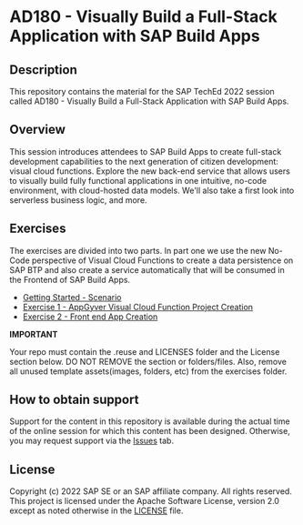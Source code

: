 # AD180 - Visually Build a Full-Stack Application with SAP Build Apps

## Description

This repository contains the material for the SAP TechEd 2022 session called AD180 - Visually Build a Full-Stack Application with SAP Build Apps.  

## Overview

This session introduces attendees to SAP Build Apps to create full-stack development capabilities to the next generation of citizen development: visual cloud functions. Explore the new back-end service that allows users to visually build fully functional applications in one intuitive, no-code environment, with cloud-hosted data models. We'll also take a first look into serverless business logic, and more.

## Exercises

The exercises are divided into two parts. In part one we use the new No-Code perspective of Visual Cloud Functions to create a data persistence on SAP BTP and also create a service automatically that will be consumed in the Frontend of SAP Build Apps.



- [Getting Started - Scenario](exercises/0_introduction/)
- [Exercise 1 - AppGyver Visual Cloud Function Project Creation](exercises/Exercise_1/)
- [Exercise 2 - Front end App Creation](exercises/Exercise_2/)
   


**IMPORTANT**

Your repo must contain the .reuse and LICENSES folder and the License section below. DO NOT REMOVE the section or folders/files. Also, remove all unused template assets(images, folders, etc) from the exercises folder. 

## How to obtain support

Support for the content in this repository is available during the actual time of the online session for which this content has been designed. Otherwise, you may request support via the [Issues](../../issues) tab.

## License
Copyright (c) 2022 SAP SE or an SAP affiliate company. All rights reserved. This project is licensed under the Apache Software License, version 2.0 except as noted otherwise in the [LICENSE](LICENSES/Apache-2.0.txt) file.

